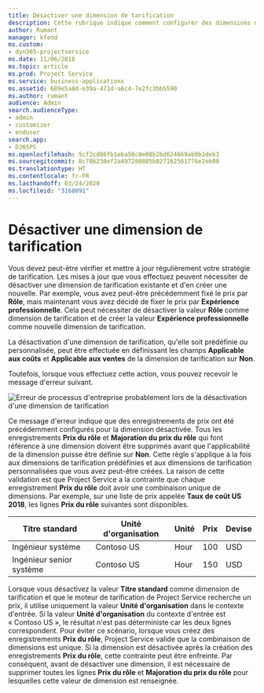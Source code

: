```yaml
---
title: Désactiver une dimension de tarification
description: Cette rubrique indique comment configurer des dimensions de tarification dans la solution Project Service.
author: Rumant
manager: kfend
ms.custom:
- dyn365-projectservice
ms.date: 11/06/2018
ms.topic: article
ms.prod: Project Service
ms.service: business-applications
ms.assetid: 689e5a8d-e39a-471d-a6c4-7e2fc3bb5590
ms.author: rumant
audience: Admin
search.audienceType:
- admin
- customizer
- enduser
search.app:
- D365PS
ms.openlocfilehash: 5cf2cd86fb1eba50c8e08b2bd624669ab0b1deb3
ms.sourcegitcommit: 8c786230ef2a497280885b827162561776e2eb00
ms.translationtype: HT
ms.contentlocale: fr-FR
ms.lasthandoff: 03/24/2020
ms.locfileid: "3168091"
---
```

# <a name="turn-off-a-pricing-dimension"></a>Désactiver une dimension de tarification

Vous devez peut-être vérifier et mettre à jour régulièrement votre stratégie de tarification. Les mises à jour que vous effectuez peuvent nécessiter de désactiver une dimension de tarification existante et d'en créer une nouvelle. Par exemple, vous avez peut-être précédemment fixé le prix par **Rôle**, mais maintenant vous avez décidé de fixer le prix par **Expérience professionnelle**. Cela peut nécessiter de désactiver la valeur **Rôle** comme dimension de tarification et de créer la valeur **Expérience professionnelle** comme nouvelle dimension de tarification. 

La désactivation d'une dimension de tarification, qu'elle soit prédéfinie ou personnalisée, peut être effectuée en définissant les champs **Applicable aux coûts** et **Applicable aux ventes** de la dimension de tarification sur **Non**.

Toutefois, lorsque vous effectuez cette action, vous pouvez recevoir le message d'erreur suivant.

![Erreur de processus d'entreprise probablement lors de la désactivation d'une dimension de tarification](media/Business-Process-Error.png)


Ce message d'erreur indique que des enregistrements de prix ont été précédemment configurés pour la dimension désactivée. Tous les enregistrements **Prix du rôle** et **Majoration du prix du rôle** qui font référence à une dimension doivent être supprimés avant que l'applicabilité de la dimension puisse être définie sur **Non**. Cette règle s'applique à la fois aux dimensions de tarification prédéfinies et aux dimensions de tarification personnalisées que vous avez peut-être créées. La raison de cette validation est que Project Service a la contrainte que chaque enregistrement **Prix du rôle** doit avoir une combinaison unique de dimensions. Par exemple, sur une liste de prix appelée **Taux de coût US 2018**, les lignes **Prix du rôle** suivantes sont disponibles. 

| Titre standard         | Unité d'organisation    |Unité   |Prix  |Devise  |
| -----------------------|-------------|-------|-------|----------|
| Ingénieur système|Contoso US|Hour| 100|USD|
| Ingénieur senior système|Contoso US|Hour| 150| USD|


Lorsque vous désactivez la valeur **Titre standard** comme dimension de tarification et que le moteur de tarification de Project Service recherche un prix, il utilise uniquement la valeur **Unité d'organisation** dans le contexte d'entrée. Si la valeur **Unité d'organisation** du contexte d'entrée est « Contoso US », le résultat n'est pas déterministe car les deux lignes correspondent. Pour éviter ce scénario, lorsque vous créez des enregistrements **Prix du rôle**, Project Service valide que la combinaison de dimensions est unique. Si la dimension est désactivée après la création des enregistrements **Prix du rôle**, cette contrainte peut être enfreinte. Par conséquent, avant de désactiver une dimension, il est nécessaire de supprimer toutes les lignes **Prix du rôle** et **Majoration du prix du rôle** pour lesquelles cette valeur de dimension est renseignée.

